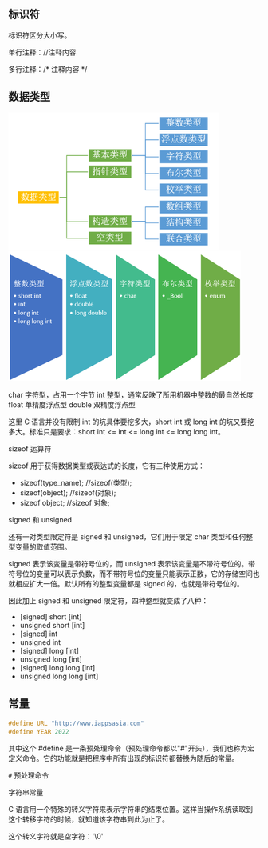 ## 标识符

标识符区分大小写。

单行注释：//注释内容

多行注释：/* 注释内容 */

## 数据类型

<img src="C note rdg.assets/164326dlzlrmeyddbu7ukm.png" alt="img" style="zoom: 67%;" />

<img src="C note rdg.assets/165849up9oyaog0p7q6666.png" alt="img" style="zoom:67%;" />

char 字符型，占用一个字节
int 整型，通常反映了所用机器中整数的最自然长度
float 单精度浮点型
double 双精度浮点型 

这里 C 语言并没有限制 int 的坑具体要挖多大，short int 或 long int 的坑又要挖多大。标准只是要求：short int <= int <= long int <= long long int。

sizeof 运算符

sizeof 用于获得数据类型或表达式的长度，它有三种使用方式：

- sizeof(type_name); //sizeof(类型);
- sizeof(object); //sizeof(对象);
- sizeof object; //sizeof 对象;

signed 和 unsigned

还有一对类型限定符是 signed 和 unsigned，它们用于限定 char 类型和任何整型变量的取值范围。

signed 表示该变量是带符号位的，而 unsigned 表示该变量是不带符号位的。带符号位的变量可以表示负数，而不带符号位的变量只能表示正数，它的存储空间也就相应扩大一倍。默认所有的整型变量都是 signed 的，也就是带符号位的。

因此加上 signed 和 unsigned 限定符，四种整型就变成了八种：

- [signed] short [int]
- unsigned short [int]
- [signed] int
- unsigned int
- [signed] long [int]
- unsigned long [int]
- [signed] long long [int]
- unsigned long long [int]

## 常量

```c
#define URL "http://www.iappsasia.com"
#define YEAR 2022
```

其中这个 #define 是一条预处理命令（预处理命令都以"#"开头），我们也称为宏定义命令。它的功能就是把程序中所有出现的标识符都替换为随后的常量。

`#` 预处理命令

字符串常量

C 语言用一个特殊的转义字符来表示字符串的结束位置。这样当操作系统读取到这个转移字符的时候，就知道该字符串到此为止了。

这个转义字符就是空字符：'\0'



